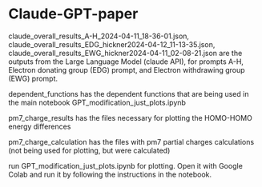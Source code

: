 # Claude-GPT-paper
claude_overall_results_A-H_2024-04-11_18-36-01.json, claude_overall_results_EDG_hickner2024-04-12_11-13-35.json, claude_overall_results_EWG_hickner2024-04-11_02-08-21.json are the outputs from the Large Language Model (claude API), for prompts A-H, Electron donating group (EDG) prompt, and Electron withdrawing group (EWG) prompt.


dependent_functions has the dependent functions that are being used in the main notebook GPT_modification_just_plots.ipynb

pm7_charge_results has the files necessary for plotting the HOMO-HOMO energy differences

pm7_charge_calculation has the files with pm7 partial charges calculations (not being used for plotting, but were calculated)


run GPT_modification_just_plots.ipynb for plotting. Open it with Google Colab and run it by following the instructions in the notebook.


